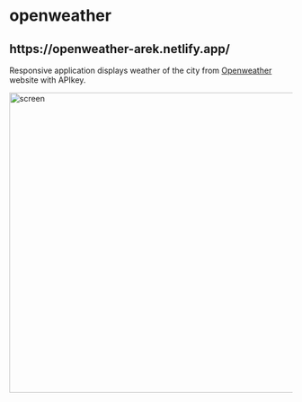 # openweather

<h2>https://openweather-arek.netlify.app/</h2>

Responsive application displays weather of the city from [Openweather](https://openweathermap.org/) website with APIkey. 

<img width="534" alt="screen" src="https://user-images.githubusercontent.com/90817546/173491166-05409d58-1248-458e-94de-fdd578871d5a.png">

 

